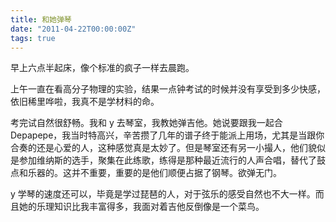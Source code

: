 ```yaml
---
title: 和她弹琴
date: "2011-04-22T00:00:00Z"
tags: true
---
```


早上六点半起床，像个标准的疯子一样去晨跑。

上午一直在看高分子物理的实验，结果一点钟考试的时候并没有享受到多少快感，依旧稀里哗啦，我真不是学材料的命。

考完试自然很舒畅。我和 y 去琴室，我教她弹吉他。她说要跟我一起合 Depapepe，我当时特高兴，辛苦攒了几年的谱子终于能派上用场，尤其是当跟你合奏的还是心爱的人，这种感觉真是太妙了。但是琴室还有另一小撮人，他们貌似是参加维纳斯的选手，聚集在此练歌，练得是那种最近流行的人声合唱，替代了鼓点和乐器的。这并不重要，重要的是他们顺便占据了钢琴。欲弹无门。

y 学琴的速度还可以，毕竟是学过琵琶的人，对于弦乐的感受自然也不大一样。而且她的乐理知识比我丰富得多，我面对着吉他反倒像是一个菜鸟。
